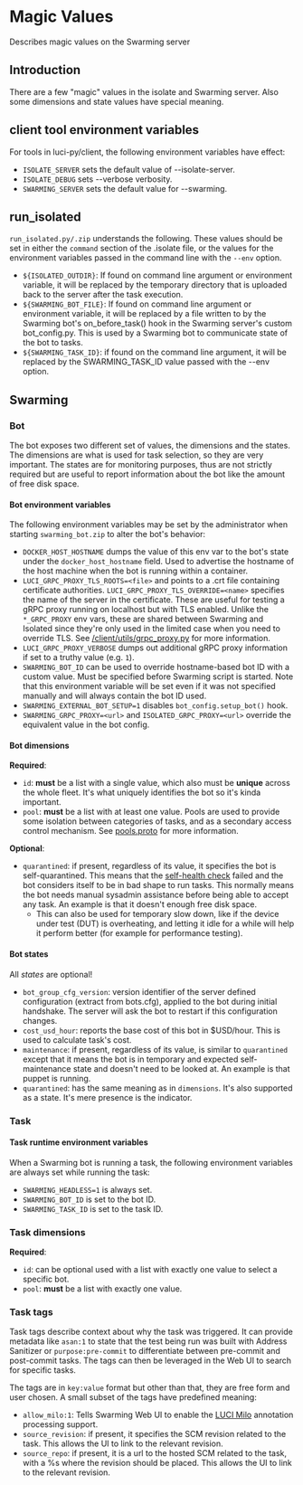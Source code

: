 # Magic Values

Describes magic values on the Swarming server

## Introduction

There are a few "magic" values in the isolate and Swarming server. Also some
dimensions and state values have special meaning.


## client tool environment variables

For tools in luci-py/client, the following environment variables have effect:

*   `ISOLATE_SERVER` sets the default value of --isolate-server.
*   `ISOLATE_DEBUG` sets --verbose verbosity.
*   `SWARMING_SERVER` sets the default value for --swarming.


## run_isolated

`run_isolated.py/.zip` understands the following. These values should be set in
either the `command` section of the .isolate file, or the values for the
environment variables passed in the command line with the `--env` option.

*   `${ISOLATED_OUTDIR}`: If found on command line argument or environment
    variable, it will be replaced by the temporary directory that is uploaded
    back to the server after the task execution.
*   `${SWARMING_BOT_FILE}`: If found on command line argument or environment
    variable, it will be replaced by a file written to by the Swarming bot's
    on_before_task() hook in the Swarming server's custom bot_config.py. This is
    used by a Swarming bot to communicate state of the bot to tasks.
*   `${SWARMING_TASK_ID}`: if found on the command line argument, it will be
    replaced by the SWARMING_TASK_ID value passed with the --env option.


## Swarming

### Bot

The bot exposes two different set of values, the dimensions and the states. The
dimensions are what is used for task selection, so they are very important. The
states are for monitoring purposes, thus are not strictly required but are
useful to report information about the bot like the amount of free disk space.


#### Bot environment variables

The following environment variables may be set by the administrator when
starting `swarming_bot.zip` to alter the bot's behavior:

*   `DOCKER_HOST_HOSTNAME` dumps the value of this env var to the bot's state
    under the `docker_host_hostname` field. Used to advertise the hostname of
    the host machine when the bot is running within a container.
*   `LUCI_GRPC_PROXY_TLS_ROOTS=<file>` and points to a .crt file containing
    certificate authorities. `LUCI_GRPC_PROXY_TLS_OVERRIDE=<name>` specifies the
    name of the server in the certificate. These are useful for testing a gRPC
    proxy running on localhost but with TLS enabled. Unlike the `*_GRPC_PROXY`
    env vars, these are shared between Swarming and Isolated since they're only
    used in the limited case when you need to override TLS. See
    [/client/utils/grpc_proxy.py](../../../client/utils/grpc_proxy.py) for more
    information.
*   `LUCI_GRPC_PROXY_VERBOSE` dumps out additional gRPC proxy information if set
    to a truthy value (e.g. `1`).
*   `SWARMING_BOT_ID` can be used to override hostname-based bot ID with a
    custom value. Must be specified before Swarming script is started. Note that
    this environment variable will be set even if it was not specified manually
    and will always contain the bot ID used.
*   `SWARMING_EXTERNAL_BOT_SETUP=1` disables `bot_config.setup_bot()` hook.
*   `SWARMING_GRPC_PROXY=<url>` and `ISOLATED_GRPC_PROXY=<url>` override the
    equivalent value in the bot config.


#### Bot dimensions

**Required**:

*   `id`: **must** be a list with a single value, which also must be **unique**
    across the whole fleet. It's what uniquely identifies the bot so it's kinda
    important.
*   `pool`: **must** be a list with at least one value. Pools are used to
    provide some isolation between categories of tasks, and as a secondary
    access control mechanism. See
    [pools.proto](https://chromium.googlesource.com/infra/luci/luci-py.git/+/master/appengine/swarming/proto/pools.proto)
    for more information.

**Optional**:

*   `quarantined`: if present, regardless of its value, it specifies the bot is
    self-quarantined. This means that the [self-health
    check](Bot.md#health-self_check) failed and the bot considers itself to be
    in bad shape to run tasks. This normally means the bot needs manual sysadmin
    assistance before being able to accept any task. An example is that it
    doesn't enough free disk space.
    *   This can also be used for temporary slow down, like if the device under
        test (DUT) is overheating, and letting it idle for a while will help it
        perform better (for example for performance testing).


#### Bot states

All *states* are optional!

*   `bot_group_cfg_version`: version identifier of the server defined
    configuration (extract from bots.cfg), applied to the bot during initial
    handshake. The server will ask the bot to restart if this configuration
    changes.
*   `cost_usd_hour`: reports the base cost of this bot in $USD/hour. This is
    used to calculate task's cost.
*   `maintenance`: if present, regardless of its value, is similar to
    `quarantined` except that it means the bot is in temporary and expected
    self-maintenance state and doesn't need to be looked at. An example is that
    puppet is running.
*   `quarantined`: has the same meaning as in `dimensions`. It's also
    supported as a state. It's mere presence is the indicator.


### Task

#### Task runtime environment variables

When a Swarming bot is running a task, the following environment variables are
always set while running the task:

*   `SWARMING_HEADLESS=1` is always set.
*   `SWARMING_BOT_ID` is set to the bot ID.
*   `SWARMING_TASK_ID` is set to the task ID.


### Task dimensions

**Required**:

*   `id`: can be optional used with a list with exactly one value to select a
    specific bot.
*   `pool`: **must** be a list with exactly one value.


### Task tags

Task tags describe context about why the task was triggered. It can provide
metadata like `asan:1` to state that the test being run was built with Address
Sanitizer or `purpose:pre-commit` to differentiate between pre-commit and
post-commit tasks. The tags can then be leveraged in the Web UI to search for
specific tasks.

The tags are in `key:value` format but other than that, they are free form and
user chosen. A small subset of the tags have predefined meaning:

*   `allow_milo:1`: Tells Swarming Web UI to enable the [LUCI
    Milo](https://chromium.googlesource.com/infra/luci/luci-go/+/master/milo/)
    annotation processing support.
*   `source_revision`: if present, it specifies the SCM revision related to the
    task. This allows the UI to link to the relevant revision.
*   `source_repo`: if present, it is a url to the hosted SCM related to the
    task, with a %s where the revision should be placed. This allows the UI
    to link to the relevant revision.
